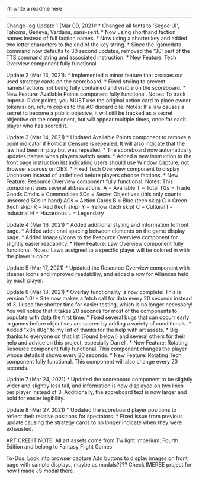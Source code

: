 I'll write a readme here



------
Change-log
Update 1 (Mar 09, 2021):
    * Changed all fonts to 'Segoe UI', Tahoma, Geneva, Verdana, sans-serif.
    * Now using shorthand faction names instead of full faction names.
    * Now using a shorter key and added two letter characters to the end of the key string.
    * Since the !gamedata command now defaults to 30 second updates, removed the '30' part of the TTS command string and associated instruction.
    * New Feature: Tech Overview component fully functional.

Update 2 (Mar 13, 2021):
    * Implemented a minor feature that crosses out used strategy cards on the scoreboard.
    * Fixed styling to prevent names/factions not being fully contained and visible on the scoreboard.
    * New Feature: Available Points component fully functional.
        Notes: To track Imperial Rider points, you MUST use the original action card to place owner token(s) on, return copies to the AC discard pile.
        Notes: If a law causes a secret to become a public objecive, it will still be tracked as a secret objective on the component, but will appear multiple times, once for each player who has scored it.
    
Update 3 (Mar 14, 2021)
    * Updated Available Points component to remove a point indicator if Political Censure is repealed.  It will also indicate that the law had been in play but was repealed.
    * The scoreboard now automatically updates names when players switch seats.
    * Added a new instruction to the front page instruction list indicating users should use Window Capture, not Browser sources on OBS.
    * Fixed Tech Overview component to display Unchosen instead of undefined before players choose factions.
    * New Feature: Resource Overview component fully functional.
        Notes: This component uses several abbreviations.
        A = Available
        T = Total
        TGs = Trade Goods
        Cmdts = Commodities
        SOs = Secret Objectives (this only counts unscored SOs in hand)
        ACs = Action Cards
        B = Blue (tech skip)
        G = Green (tech skip)
        R = Red (tech skip)
        Y = Yellow (tech skip)
        C = Cultural
        I = Industrial
        H = Hazardous
        L = Legendary

Update 4 (Mar 16, 2021)
    * Added additional styling and information to front page.
    * Added additional spacing between elements on the game display page.
    * Added images/icons to the Resource Overview component for slightly easier readability. 
    * New Feature: Law Overview component fully functional.
        Notes: Laws assigned to a specific player will be colored in with the player's color.

Update 5 (Mar 17, 2021)
    * Updated the Resource Overview component with cleaner icons and improved readability, and added a row for Alliances held by each player.
    
Update 6 (Mar 18, 2021)
    * Overlay functionality is now complete!  This is version 1.0!
    * Site now makes a fetch call for data every 20 seconds instead of 3.  I used the shorter time for easier testing, which is no longer necessary!  You will notice that it takes 20 seconds for most of the components to populate with data the first time.
    * Fixed several bugs that can occurr early in games before objectives are scored by adding a variety of conditionals.
    * Added "x3n d0g" to my list of thanks for the help with art assets.
    * Big thanks to everyone on that list (Found below!) and several others for their help and advice on this project, especially Darrell.
    * New Feature: Rotating Resource component fully functional.  This component changes the player whose details it shows every 20 seconds.
    * New Feature: Rotating Tech component fully functional.  This component will also change every 20 seconds.

Update 7 (Mar 24, 2021)
    * Updated the scoreboard component to be slightly wider and slightly less tall, and information is now displayed on two lines per player instead of 3.  Additionally, the scoreboard text is now larger and bold for easier legibility.

Update 8 (Mar 27, 2021)
    * Updated the scoreboard player positions to reflect their relative positions for spectators.
    * Fixed issue from previous update causing the strategy cards to no longer indicate when they were exhausted.


ART CREDIT NOTE:  All art assets come from Twilight Imperium: Fourth Edition and belong to Fantasy Flight Games


To-Dos:
Look into browser capture
Add buttons to display images on front page with sample displays, maybe as modals???? Check IMERSE project for how I made JS modal there.